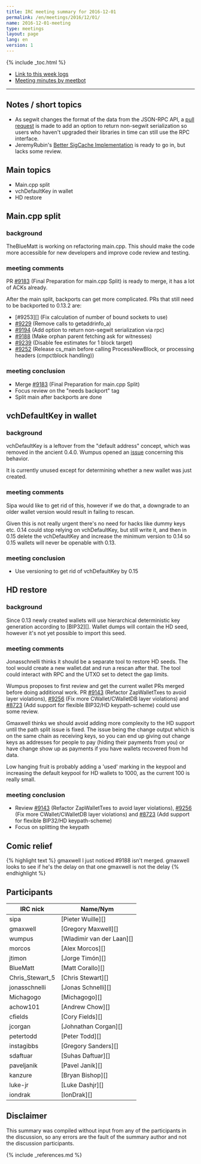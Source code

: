 ```yaml
---
title: IRC meeting summary for 2016-12-01
permalink: /en/meetings/2016/12/01/
name: 2016-12-01-meeting
type: meetings
layout: page
lang: en
version: 1
---
```

{% include _toc.html %}
 
- [Link to this week logs](https://botbot.me/freenode/ion-core-dev/2016-12-01/?msg=77318530&page=4)
- [Meeting minutes by meetbot](http://www.erisian.com.au/meetbot/ion-core-dev/2016/ion-core-dev.2016-12-01-19.00.html)
 
---

## Notes / short topics

- As segwit changes the format of the data from the JSON-RPC API, a [pull request][#9194] is made to add an option to return non-segwit serialization so users who haven't upgraded their libraries in time can still use the RPC interface.
- JeremyRubin's [Better SigCache Implementation][#8895] is ready to go in, but lacks some review. 

## Main topics
 
- Main.cpp split
- vchDefaultKey in wallet
- HD restore

## Main.cpp split

### background

TheBlueMatt is working on refactoring main.cpp. This should make the code more accessible for new developers and improve code review and testing.

### meeting comments

PR [#9183][] (Final Preparation for main.cpp Split) is ready to merge, it has a lot of ACKs already. 

After the main split, backports can get more complicated. PRs that still need to be backported to 0.13.2 are:
- [#9253][] (Fix calculation of number of bound sockets to use)
- [#9229][] (Remove calls to getaddrinfo_a)
- [#9194][] (Add option to return non-segwit serialization via rpc)
- [#9188][] (Make orphan parent fetching ask for witnesses)
- [#9239][] (Disable fee estimates for 1 block target)
- [#9252][] (Release cs_main before calling ProcessNewBlock, or processing headers (cmpctblock handling))

### meeting conclusion

- Merge [#9183][] (Final Preparation for main.cpp Split)
- Focus review on the "needs backport" tag
- Split main after backports are done

## vchDefaultKey in wallet

### background

vchDefaultKey is a leftover from the "default address" concept, which was removed in the ancient 0.4.0. Wumpus opened an [issue](https://github.com/cevap/ion/issues/8416) concerning this behavior.

It is currently unused except for determining whether a new wallet was just created.

### meeting comments

Sipa would like to get rid of this, however if we do that, a downgrade to an older wallet version would result in failing to rescan.

Given this is not really urgent there's no need for hacks like dummy keys etc. 0.14 could stop relying on vchDefaultKey, but still write it, and then in 0.15 delete the vchDefaultKey and increase the minimum version to 0.14 so 0.15 wallets will never be openable with 0.13.

### meeting conclusion

- Use versioning to get rid of vchDefaultKey by 0.15 

## HD restore

### background

Since 0.13 newly created wallets will use hierarchical deterministic key generation according to [BIP32][]. Wallet dumps will contain the HD seed, however it's not yet possible to import this seed.

### meeting comments

Jonasschnelli thinks it should be a separate tool to restore HD seeds. The tool would create a new wallet.dat and run a rescan after that. The tool could interact with RPC and the UTXO set to detect the gap limits.

Wumpus proposes to first review and get the current wallet PRs merged before doing additional work. PR [#9143][] (Refactor ZapWalletTxes to avoid layer violations), [#9256][] (Fix more CWallet/CWalletDB layer violations) and [#8723][] (Add support for flexible BIP32/HD keypath-scheme) could use some review.

Gmaxwell thinks we should avoid adding more complexity to the HD support until the path split issue is fixed. The issue being the change output which is on the same chain as receiving keys, so you can end up giving out change keys as addresses for people to pay (hiding their payments from you) or have change show up as payments if you have wallets recovered from hd data.

Low hanging fruit is probably adding a 'used' marking in the keypool and increasing the default keypool for HD wallets to 1000, as the current 100 is really small.

### meeting conclusion

- Review [#9143][] (Refactor ZapWalletTxes to avoid layer violations), [#9256][] (Fix more CWallet/CWalletDB layer violations) and [#8723][] (Add support for flexible BIP32/HD keypath-scheme)
- Focus on splitting the keypath

## Comic relief

{% highlight text %}
gmaxwell      I just noticed #9188 isn't merged. 
gmaxwell looks to see if he's the delay on that one
gmaxwell is not the delay
{% endhighlight %}

## Participants
 
| IRC nick        | Name/Nym                  |
|-----------------|---------------------------|
| sipa            | [Pieter Wuille][]         |
| gmaxwell        | [Gregory Maxwell][]       |
| wumpus          | [Wladimir van der Laan][] |
| morcos          | [Alex Morcos][]           |
| jtimon          | [Jorge Timón][]           |
| BlueMatt        | [Matt Corallo][]          |
| Chris_Stewart_5 | [Chris Stewart][]         |
| jonasschnelli   | [Jonas Schnelli][]        |
| Michagogo       | [Michagogo][]             |
| achow101        | [Andrew Chow][]           |
| cfields         | [Cory Fields][]           |
| jcorgan         | [Johnathan Corgan][]      |
| petertodd       | [Peter Todd][]            |
| instagibbs      | [Gregory Sanders][]       |
| sdaftuar        | [Suhas Daftuar][]         |
| paveljanik      | [Pavel Janik][]           |
| kanzure         | [Bryan Bishop][]          |
| luke-jr         | [Luke Dashjr][]           |
| iondrak         | [IonDrak][]               |

## Disclaimer
 
This summary was compiled without input from any of the participants in the discussion, so any errors are the fault of the summary author and not the discussion participants.

[#9194]: https://github.com/cevap/ion/pull/9194
[#8895]: https://github.com/cevap/ion/pull/8895
[#9183]: https://github.com/cevap/ion/pull/9183
[#9229]: https://github.com/cevap/ion/pull/9229
[#9194]: https://github.com/cevap/ion/pull/9194
[#9188]: https://github.com/cevap/ion/pull/9188
[#9239]: https://github.com/cevap/ion/pull/9239
[#9252]: https://github.com/cevap/ion/pull/9252
[#9143]: https://github.com/cevap/ion/pull/9143
[#9256]: https://github.com/cevap/ion/pull/9256
[#8723]: https://github.com/cevap/ion/pull/8723

{% include _references.md %}
